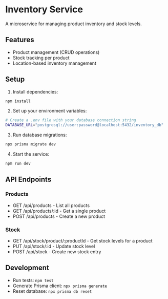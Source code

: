 # Inventory Service

A microservice for managing product inventory and stock levels.

## Features

- Product management (CRUD operations)
- Stock tracking per product
- Location-based inventory management

## Setup

1. Install dependencies:
```bash
npm install
```

2. Set up your environment variables:
```bash
# Create a .env file with your database connection string
DATABASE_URL="postgresql://user:password@localhost:5432/inventory_db"
```

3. Run database migrations:
```bash
npx prisma migrate dev
```

4. Start the service:
```bash
npm run dev
```

## API Endpoints

### Products
- GET /api/products - List all products
- GET /api/products/:id - Get a single product
- POST /api/products - Create a new product

### Stock
- GET /api/stock/product/:productId - Get stock levels for a product
- PUT /api/stock/:id - Update stock level
- POST /api/stock - Create new stock entry

## Development

- Run tests: `npm test`
- Generate Prisma client: `npx prisma generate`
- Reset database: `npx prisma db reset`
